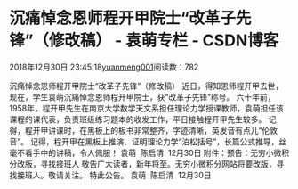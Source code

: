 
# 沉痛悼念恩师程开甲院士“改革子先锋”（修改稿） - 袁萌专栏 - CSDN博客

2018年12月30日 23:45:18[yuanmeng001](https://me.csdn.net/yuanmeng001)阅读数：782


沉痛悼念恩师程开甲院士“改革子先锋”（修改稿）
近日，得知恩师程开甲去世，现在，学生袁萌沉痛悼念恩师程开甲院士，获“改革子先锋”称号。
六十年前，1958年，程开甲先生在南京大学数学天文系担任理论力学授课教师，袁萌担任该课程的课代表，负责班级练习题本的收发工作，平日接触程开甲先生较多。
记得，程开甲讲课时，在黑板上的板书非常整齐，字迹清晰，英发音有点儿“伦敦音”。
记得，程开甲在黑板上推演、证明理论力学“泊松括号”，长篇公式推导，丝毫不看手中的讲稿，令人佩服！
袁萌  陈启清  12月30日
附件：预告：无穷小微积分改版，寻找接班人
敬告广大读者，新年将至。无穷小微积分网站将要改版，寻找接班人。敬请关注。
特此公告。
袁萌  陈启清  12月30日


